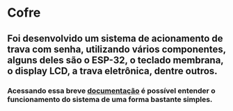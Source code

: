 # Cofre
## Foi desenvolvido um sistema de acionamento de trava com senha, utilizando vários componentes, alguns deles são o ESP-32, o teclado membrana, o display LCD, a trava eletrônica, dentre outros.
### Acessando essa breve [documentação](https://github.com/MatheusFilipe21/Cofre-arduino/blob/main/documentacao.pdf "documentação") é possível entender o funcionamento do sistema de uma forma bastante simples.
